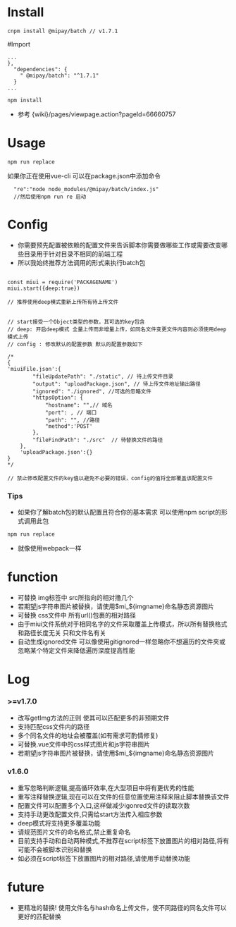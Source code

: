 # Install
```
cnpm install @mipay/batch // v1.7.1
```

#Import
```
...
},
  "dependencies": {
    " @mipay/batch": "^1.7.1"
  }
...

npm install
```
* 参考 {wiki}/pages/viewpage.action?pageId=66660757

# Usage
```
npm run replace

```
如果你正在使用vue-cli 可以在package.json中添加命令
```
  "re":"node node_modules/@mipay/batch/index.js"
  //然后使用npm run re 启动
```

# Config

* 你需要预先配置被依赖的配置文件来告诉脚本你需要做哪些工作或需要改变哪些目录用于针对目录不相同的前端工程
* 所以我始终推荐方法调用的形式来执行batch包
```

const miui = require('PACKAGENAME')  
miui.start({deep:true})

// 推荐使用deep模式重新上传所有待上传文件
```

```

// start接受一个Object类型的参数，其可选的key包含
// deep: 开启deep模式 全量上传而非增量上传，如同名文件变更文件内容则必须使用deep模式上传
// config : 修改默认的配置参数 默认的配置参数如下

/*
{
'miuiFile.json':{
        "fileUpdatePath": "./static", // 待上传文件目录
        "output": "uploadPackage.json", // 待上传文件地址输出路径
        "ignored": "./ignored", //可选的忽略文件
        "httpsOption": {
            "hostname": "",// 域名
            "port": , // 端口
            "path": "", //路径
            "method":'POST'
        },
        "fileFindPath": "./src"  // 待替换文件的路径
    },
    'uploadPackage.json':{}
}
*/

// 禁止修改配置文件的key值以避免不必要的错误，config的值将全部覆盖该配置文件

```

### Tips 
* 如果你了解batch包的默认配置且符合你的基本需求 可以使用npm script的形式调用此包

```
npm run replace
```
* 就像使用webpack一样

# function 

* 可替换 img标签中 src所指向的相对撸几个
* 若期望js字符串图片被替换，请使用$mi_${imgname}命名静态资源图片
* 可替换 css文件中 所有url()包裹的相对路径
* 由于miui文件系统对于相同名字的文件采取覆盖上传模式，所以所有替换格式和路径长度无关 只和文件名有关
* 自动生成ignored文件 可以像使用gitignored一样忽略你不想遍历的文件夹或忽略某个特定文件来降低遍历深度提高性能



# Log

### >=v1.7.0 
* 改写getImg方法的正则 使其可以匹配更多的非预期文件
* 支持匹配css文件内的路径
* 多个同名文件的地址会被覆盖(如有需求可酌情修复)
* 可替换.vue文件中的css样式图片和js字符串图片
* 若期望js字符串图片被替换，请使用$mi_${imgname}命名静态资源图片

### v1.6.0

* 重写忽略判断逻辑,提高循环效率,在大型项目中将有更优秀的性能
* 重写注释替换逻辑,现在可以在文件的任意位置使用注释来阻止脚本替换该文件
* 配置文件可以配置多个入口,这样做减少igonred文件的读取次数
* 支持手动更改配置文件,只需给start方法传入相应参数
* deep模式将支持更多覆盖功能
* 请规范图片文件的命名格式,禁止重复命名
* 目前支持手动和自动两种模式,不推荐在script标签下放置图片的相对路径,将有可能不会被脚本识别和替换
* 如必须在script标签下放置图片的相对路径,请使用手动替换功能


# future
* 更精准的替换! 使用文件名与hash命名上传文件，使不同路径的同名文件可以更好的匹配替换